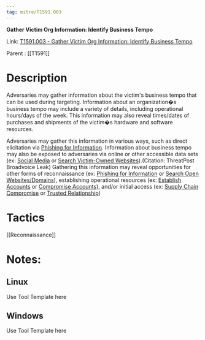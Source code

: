 ```yaml
---
tag: mitre/T1591.003
---
```


**Gather Victim Org Information: Identify Business Tempo**

Link: [T1591.003 - Gather Victim Org Information: Identify Business Tempo](https://attack.mitre.org/techniques/T1591/003)

Parent : [[T1591]]


# Description

Adversaries may gather information about the victim's business tempo that can be used during targeting. Information about an organization�s business tempo may include a variety of details, including operational hours/days of the week. This information may also reveal times/dates of purchases and shipments of the victim�s hardware and software resources.

Adversaries may gather this information in various ways, such as direct elicitation via [Phishing for Information](https://attack.mitre.org/techniques/T1598). Information about business tempo may also be exposed to adversaries via online or other accessible data sets (ex: [Social Media](https://attack.mitre.org/techniques/T1593/001) or [Search Victim-Owned Websites](https://attack.mitre.org/techniques/T1594)).(Citation: ThreatPost Broadvoice Leak) Gathering this information may reveal opportunities for other forms of reconnaissance (ex: [Phishing for Information](https://attack.mitre.org/techniques/T1598) or [Search Open Websites/Domains](https://attack.mitre.org/techniques/T1593)), establishing operational resources (ex: [Establish Accounts](https://attack.mitre.org/techniques/T1585) or [Compromise Accounts](https://attack.mitre.org/techniques/T1586)), and/or initial access (ex: [Supply Chain Compromise](https://attack.mitre.org/techniques/T1195) or [Trusted Relationship](https://attack.mitre.org/techniques/T1199))

# Tactics


[[Reconnaissance]]


# Notes:

## Linux

Use Tool Template here

## Windows

Use Tool Template here